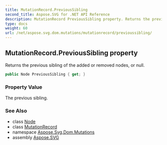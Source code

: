 ```yaml
---
title: MutationRecord.PreviousSibling
second_title: Aspose.SVG for .NET API Reference
description: MutationRecord PreviousSibling property. Returns the previous sibling of the added or removed nodes or null
type: docs
weight: 60
url: /net/aspose.svg.dom.mutations/mutationrecord/previoussibling/
---
```

## MutationRecord.PreviousSibling property

Returns the previous sibling of the added or removed nodes, or null.

```csharp
public Node PreviousSibling { get; }
```

### Property Value

The previous sibling.

### See Also

* class [Node](../../../aspose.svg.dom/node/)
* class [MutationRecord](../)
* namespace [Aspose.Svg.Dom.Mutations](../../../aspose.svg.dom.mutations/)
* assembly [Aspose.SVG](../../../)
